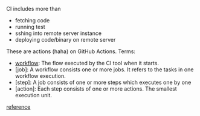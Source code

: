 CI includes more than

- fetching code
- running test 
- sshing into remote server instance
- deploying code/binary on remote server

These are actions (haha) on GitHub Actions. Terms:

- [workflow](https://docs.github.com/en/actions/reference/workflow-syntax-for-github-actions): The flow executed by the CI tool when it starts.
- [job]: A workflow consists one or more jobs. It refers to the tasks in one workflow execution.
- [step]: A job consists of one or more steps which executes one by one
- [action]: Each step consists of one or more actions. The smallest execution unit.


[reference](https://www.pixelstech.net/article/1577096152-A-tutorial-on-Github-Actions)
